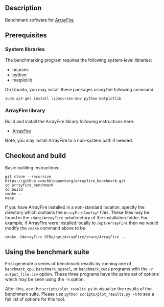 ## Description

Benchmark software for [ArrayFire](https://github.com/arrayfire/arrayfire)

## Prerequisites

### System libraries

The benchmarking program requires the following system-level libraries:

* ncurses
* python
* matplotlib

On Ubuntu, you may install these packages using the following command:

    sudo apt-get install libncurses-dev python-matplotlib

### ArrayFire library

Build and install the ArrayFire library following instructions here:

* [ArrayFire](https://github.com/arrayfire/arrayfire)

Note, you may install ArrayFire to a non-system path if needed.

## Checkout and build

Basic building instructions:

    git clone --recursive https://github.com/bkloppenborg/arrayfire_benchmark.git
    cd arrayfire_benchmark
    cd build
    cmake ..
    make

If you have ArrayFire installed in a non-standard location, specify the directory
which contains the `ArrayFireConfig*` files. These files may be found in the
`share/ArrayFire` subdirectory of the installation folder. For example, if ArrayFire 
were installed locally to `/opt/ArrayFire` then we would modify the `cmake` command 
above to be:

```
cmake -DArrayFire_DIR=/opt/ArrayFire/share/ArrayFire ..
```

## Using the benchmark suite

First generate a series of benchmark results by running one of 
`benchmark_cpu`, `benchmark_opencl`, or `benchmark_cuda` programs with the
`-r output_file.csv` option. These three programs have the same set of options
which may be seen using the `-h` option.

After this, use the `scripts/plot_results.py` to visualize the results of
the benchmark suite. Please use `python scripts/plot_results.py -h` to see
a full list of options for this tool.
